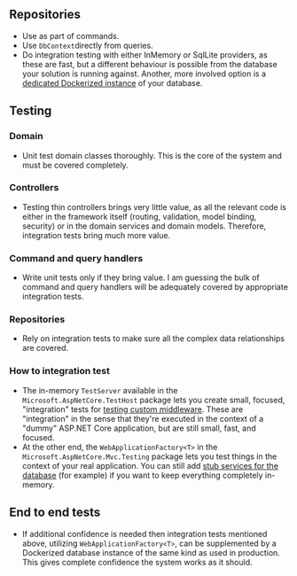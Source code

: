 ## Repositories

* Use as part of commands.
* Use `DbContext`directly from queries.
* Do integration testing with either InMemory or SqlLite providers, as these are fast, but a different behaviour is possible from the database your solution is running against. Another, more involved option is a [dedicated Dockerized instance](https://github.com/pdevito3/OncoLimsLite/blob/6cebcda69cc4e5df8d7cbbc29882d63b88232c00/Ordering/tests/Ordering.IntegrationTests/TestFixture.cs) of your database.

## Testing

### Domain

* Unit test domain classes thoroughly. This is the core of the system and must be covered completely.

### Controllers

* Testing thin controllers brings very little value, as all the relevant code is either in the framework itself (routing, validation, model binding, security) or in the domain services and domain models. Therefore, integration tests bring much more value.

### Command and query handlers
  
* Write unit tests only if they bring value. I am guessing the bulk of command and query handlers will be adequately covered by appropriate integration tests.

### Repositories
  
* Rely on integration tests to make sure all the complex data relationships are covered.

### How to integration test

* The in-memory `TestServer` available in the `Microsoft.AspNetCore.TestHost` package lets you create small, focused, "integration" tests for [testing custom middleware](https://docs.microsoft.com/en-us/aspnet/core/test/middleware?view=aspnetcore-3.1). These are "integration" in the sense that they're executed in the context of a "dummy" ASP.NET Core application, but are still small, fast, and focused.
* At the other end, the `WebApplicationFactory<T>` in the `Microsoft.AspNetCore.Mvc.Testing` package lets you test things in the context of your real application. You can still add [stub services for the database](https://docs.microsoft.com/en-us/ef/core/miscellaneous/testing/in-memory) (for example) if you want to keep everything completely in-memory.
  
## End to end tests

* If additional confidence is needed then integration tests mentioned above, utilizing `WebApplicationFactory<T>`, can be supplemented by a Dockerized database instance of the same kind as used in production. This gives complete confidence the system works as it should.
